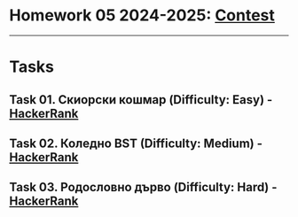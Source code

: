 # Homework 05 2024-2025: [Contest](<https://www.hackerrank.com/contests/sda-hw-5-2024/challenges>)

---

# Tasks

## Task 01. Скиорски кошмар (Difficulty: Easy) - [HackerRank](<https://www.hackerrank.com/contests/sda-hw-5-2024/challenges/vertical-sums>)

## Task 02. Коледно BST (Difficulty: Medium) - [HackerRank](<https://www.hackerrank.com/contests/sda-hw-5-2024/challenges/validate-bst-2>)

## Task 03. Родословно дърво (Difficulty: Hard) - [HackerRank](<https://www.hackerrank.com/contests/sda-hw-5-2024/challenges/parent>)